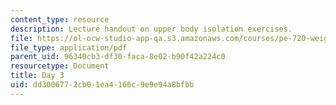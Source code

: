 ```yaml
---
content_type: resource
description: Lecture handout on upper body isolation exercises.
file: https://ol-ocw-studio-app-qa.s3.amazonaws.com/courses/pe-720-weight-training-spring-2006/dd3006772cb01ea4166c9e9e94a8bfbb_day3.pdf
file_type: application/pdf
parent_uid: 96340cb3-df30-faca-8e02-b90f42a224c0
resourcetype: Document
title: Day 3
uid: dd300677-2cb0-1ea4-166c-9e9e94a8bfbb
---
```

